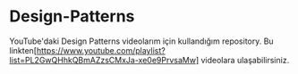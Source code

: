 # Design-Patterns

YouTube'daki Design Patterns videolarım için kullandığım repository. Bu linkten[https://www.youtube.com/playlist?list=PL2GwQHhkQBmAZzsCMxJa-xe0e9PrvsaMw] videolara ulaşabilirsiniz.
